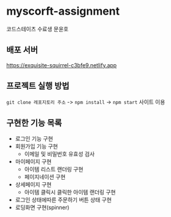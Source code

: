 # myscorft-assignment

코드스테이츠 수료생 문윤호

## 배포 서버
https://exquisite-squirrel-c3bfe9.netlify.app

## 프로젝트 실행 방법
`git clone 레포지토리 주소` -> `npm install` -> `npm start` 사이트 이용 

## 구현한 기능 목록
* 로그인 기능 구현
* 회원가입 기능 구현
  * 이메일 및 비밀번호 유효성 검사
* 마이페이지 구현
  * 아이템 리스트 랜더링 구현
  * 페이지네이션 구현
* 상세페이지 구현
  * 아이템 클릭시 클릭한 아이템 랜더링 구현
* 로그인 상태에따른 주문하기 버튼 상태 구현
* 로딩화면 구현(spinner)

